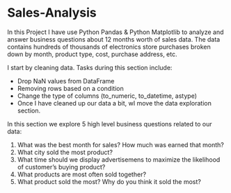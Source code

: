 # Sales-Analysis

In this Project I have use Python Pandas & Python Matplotlib to analyze and answer business questions about 12 months worth of sales data. The data contains hundreds of thousands of electronics store purchases broken down by month, product type, cost, purchase address, etc.

I start by cleaning data. Tasks during this section include:

* Drop NaN values from DataFrame
* Removing rows based on a condition
* Change the type of columns (to_numeric, to_datetime, astype)
* Once I have cleaned up our data a bit, wI move the data exploration section. 

In this section we explore 5 high level business questions related to our data:

1. What was the best month for sales? How much was earned that month?
2. What city sold the most product?
3. What time should we display advertisemens to maximize the likelihood of customer’s buying product?
4. What products are most often sold together?
5. What product sold the most? Why do you think it sold the most?
